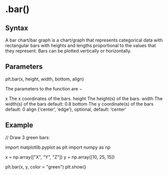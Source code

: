 # .bar()

## Syntax
A bar chart/bar graph is a chart/graph that represents categorical data with rectangular bars with heights and lengths proportional to the values that they represent. Bars can be plotted vertically or horizontally.

## Parameters
plt.bar(x, height, width, bottom, align)

The parameters to the function are −

x       The x coordinates of the bars. 
height  The height(s) of the bars.
width   The width(s) of the bars default: 0.8
bottom  The y coordinate(s) of the bars default: 0
align    {‘center’, ‘edge’}, optional, default: ‘center’

## Example

// Draw 3 green bars:

import matplotlib.pyplot as plt
import numpy as np

x = np.array(["X", "Y", "Z"])
y = np.array([10, 25, 15])

plt.bar(x, y, color = "green")
plt.show()


